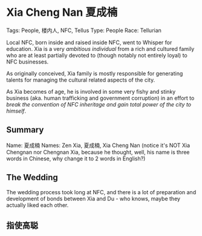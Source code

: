 # Xia Cheng Nan 夏成楠

Tags: People, 楼内人, NFC, Tellus
Type: People
Race: Tellurian

Local NFC, born inside and raised inside NFC, went to Whisper for education. Xia is a very *ambitious individual* from a rich and cultured family who are at least partially devoted to (though notably not entirely loyal) to NFC businesses.

As originally conceived, Xia family is mostly responsible for generating talents for managing the cultural related aspects of the city<!--Like how Japan manages its special cultural and meat industries through state governance, NFC takes high pride in its own culture, and have government regulation and government talent election for delveoping next-generation talents that aim at promoting its culture in a consistent and ever-growing way. I.e. Instead of promoting random people with diverse backgrounds injecting random and potentially disturbing ideas that doesn't follow some good framework that's unique per NFC culture.-->. 

As Xia becomes of age, he is involved in some very fishy and stinky business (aka. human trafficking and government corruption) in an effort to *break the convention of NFC inheritage and gain total power of the city to himself*.

## Summary

Name: 夏成楠
Names: Zen Xia, 夏成楠, Xia Cheng Nan (notice it's NOT Xia Chengnan nor Chengnan Xia, because he thought, well, his name is three words in Chinese, why change it to 2 words in English?)

## The Wedding

The wedding process took long at NFC, and there is a lot of preparation and development of bonds between Xia and Du - who knows, maybe they actually liked each other.

## 指使高聪
